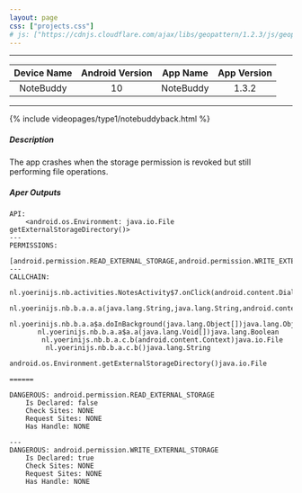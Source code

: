 ```yaml
---
layout: page
css: ["projects.css"]
# js: ["https://cdnjs.cloudflare.com/ajax/libs/geopattern/1.2.3/js/geopattern.min.js", "projects.js"]
---
```


---

|      Device Name     | Android Version |    App Name    | App Version |
|:--------------------:|:---------------:|:--------------:|:-----------:|
| NoteBuddy |      10      | NoteBuddy |     1.3.2    |

---

{% include videopages/type1/notebuddyback.html %}

##### Description

The app crashes when the storage permission is revoked but still performing file operations.

##### Aper Outputs

```
API:
	<android.os.Environment: java.io.File getExternalStorageDirectory()>
---
PERMISSIONS:
	[android.permission.READ_EXTERNAL_STORAGE,android.permission.WRITE_EXTERNAL_STORAGE]
---
CALLCHAIN:
	nl.yoerinijs.nb.activities.NotesActivity$7.onClick(android.content.DialogInterface,int)void
	 nl.yoerinijs.nb.b.a.a.a(java.lang.String,java.lang.String,android.content.Context,boolean)void
	  nl.yoerinijs.nb.b.a.a$a.doInBackground(java.lang.Object[])java.lang.Object
	   nl.yoerinijs.nb.b.a.a$a.a(java.lang.Void[])java.lang.Boolean
	    nl.yoerinijs.nb.b.a.c.b(android.content.Context)java.io.File
	     nl.yoerinijs.nb.b.a.c.b()java.lang.String
	      android.os.Environment.getExternalStorageDirectory()java.io.File

======

DANGEROUS: android.permission.READ_EXTERNAL_STORAGE
	Is Declared: false
	Check Sites: NONE
	Request Sites: NONE
	Has Handle: NONE

---
DANGEROUS: android.permission.WRITE_EXTERNAL_STORAGE
	Is Declared: true
	Check Sites: NONE
	Request Sites: NONE
	Has Handle: NONE
```
